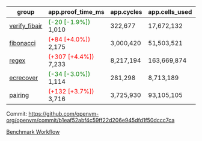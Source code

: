 | group | app.proof_time_ms | app.cycles | app.cells_used | leaf.proof_time_ms | leaf.cycles | leaf.cells_used |
| -- | -- | -- | -- | -- | -- | -- |
| [verify_fibair](https://github.com/openvm-org/openvm/blob/benchmark-results/benchmarks-pr/1930/verify_fibair-b1eaf52abf4c59ff22d206e945dfd1f50dccc7ca.md) |<span style='color: green'>(-20 [-1.9%])</span> 1,010 |  322,677 |  17,672,132 |- | - | - |
| [fibonacci](https://github.com/openvm-org/openvm/blob/benchmark-results/benchmarks-pr/1930/fibonacci-b1eaf52abf4c59ff22d206e945dfd1f50dccc7ca.md) |<span style='color: red'>(+84 [+4.0%])</span> 2,175 |  3,000,420 |  51,503,521 |- | - | - |
| [regex](https://github.com/openvm-org/openvm/blob/benchmark-results/benchmarks-pr/1930/regex-b1eaf52abf4c59ff22d206e945dfd1f50dccc7ca.md) |<span style='color: red'>(+307 [+4.4%])</span> 7,233 |  8,217,194 |  163,669,874 |- | - | - |
| [ecrecover](https://github.com/openvm-org/openvm/blob/benchmark-results/benchmarks-pr/1930/ecrecover-b1eaf52abf4c59ff22d206e945dfd1f50dccc7ca.md) |<span style='color: green'>(-34 [-3.0%])</span> 1,114 |  281,298 |  8,713,189 |- | - | - |
| [pairing](https://github.com/openvm-org/openvm/blob/benchmark-results/benchmarks-pr/1930/pairing-b1eaf52abf4c59ff22d206e945dfd1f50dccc7ca.md) |<span style='color: red'>(+132 [+3.7%])</span> 3,716 |  3,725,930 |  93,105,105 |- | - | - |


Commit: https://github.com/openvm-org/openvm/commit/b1eaf52abf4c59ff22d206e945dfd1f50dccc7ca

[Benchmark Workflow](https://github.com/openvm-org/openvm/actions/runs/16763159754)
